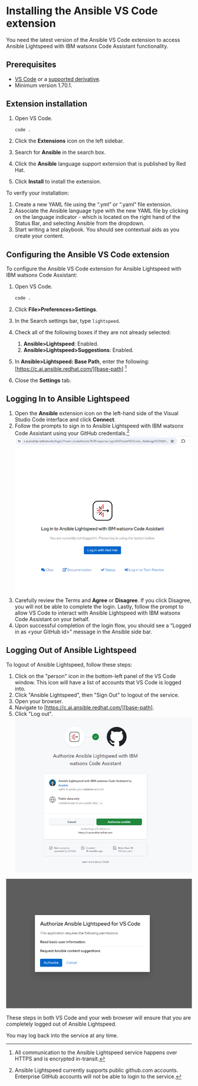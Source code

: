 
# Installing the Ansible VS Code extension

You need the latest version of the Ansible VS Code extension to access Ansible Lightspeed with IBM watsonx Code Assistant functionality.

## Prerequisites

* [VS Code][vs-code] or a [supported derivative](../faq/index.md#what-derivatives-of-vs-code-are-supported).
* Minimum version 1.70.1.

## Extension installation

1. Open VS Code.

    ```bash
    code .
    ```

2. Click the **Extensions** icon on the left sidebar.
3. Search for **Ansible** in the search box.
4. Click the **Ansible**  language support extension that is published by Red Hat.
5. Click **Install** to install the extension.

To verify your installation:

1. Create a new YAML file using the “.yml” or “.yaml” file extension.
2. Associate the Ansible language type with the new YAML file by clicking on the language
indicator - which is located on the right hand of the Status Bar, and selecting Ansible
from the dropdown.
3. Start writing a test playbook. You should see contextual aids as you create your content.

## Configuring the Ansible VS Code extension

To configure the Ansible VS Code extension for Ansible Lightspeed with IBM watsonx Code Assistant:

1. Open VS Code.

    ```bash
    code .
    ```

2. Click **File>Preferences>Settings**.
3. In the Search settings bar, type `lightspeed`.
4. Check all of the following boxes if they are not already selected:
    1. **Ansible>Lightspeed**: Enabled.
    2. **Ansible>Lightspeed>Suggestions**: Enabled.
5. In **Ansible>Lightspeed: Base Path**, enter the following: [https://c.ai.ansible.redhat.com/][base-path] [^1]
6. Close the **Settings** tab.

## Logging In to Ansible Lightspeed

1. Open the **Ansible** extension icon on the left-hand side of the Visual Studio Code interface and click **Connect**.
2. Follow the prompts to sign in to Ansible Lightspeed with IBM watsonx Code Assistant using your GitHub credentials.[^2]
   ![](assets/2024-01-03-16-17-12.png)
3. Carefully review the Terms and **Agree** or **Disagree**. If you click Disagree, you will not be able to complete the login. Lastly, follow the prompt to allow VS Code to interact with Ansible Lightspeed with IBM watsonx Code Assistant on your behalf.
4. Upon successful completion of the login flow, you should see a “Logged in as \<your GitHub id\>” message in the Ansible side bar.

## Logging Out of Ansible Lightspeed

To logout of Ansible Lightspeed, follow these steps:

1. Click on the "person" icon in the bottom-left panel of the VS Code window.  This icon will have a list of accounts that VS Code is logged into.  
2. Click "Ansible Lightspeed", then "Sign Out" to logout of the service.
3. Open your browser.
4. Navigate to [https://c.ai.ansible.redhat.com/][base-path].
5. Click "Log out".
![](assets/2024-01-03-16-16-52.png)

![](assets/2024-01-03-16-19-51.png)

These steps in both VS Code and your web browser will ensure that you are completely logged out of Ansible Lightspeed.

You may log back into the service at any time.

[^1]: All communication to the Ansible Lightspeed service happens over HTTPS and is encrypted in-transit.
[^2]: Ansible Lightspeed currently supports public github.com accounts. Enterprise GitHub accounts will not be able to login to the service.

[vs-code]: https://code.visualstudio.com/
[base-path]: https://c.ai.ansible.redhat.com/